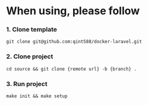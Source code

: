 # When using, please follow

### 1. Clone template
```
git clone git@github.com:qint588/docker-laravel.git
```

### 2. Clone project
```
cd source && git clone {remote url} -b {branch} .
```

### 3. Run project
```
make init && make setup
```